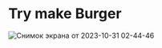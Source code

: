# Try make Burger
![Снимок экрана от 2023-10-31 02-44-46](https://github.com/muradilinc/homework56/assets/94906699/4059599e-c918-44ea-b654-b47f212e2bf7)
